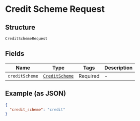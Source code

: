 
# Credit Scheme Request

## Structure

`CreditSchemeRequest`

## Fields

| Name | Type | Tags | Description |
|  --- | --- | --- | --- |
| `creditScheme` | [`CreditScheme`](../../doc/models/credit-scheme.md) | Required | - |

## Example (as JSON)

```json
{
  "credit_scheme": "credit"
}
```

